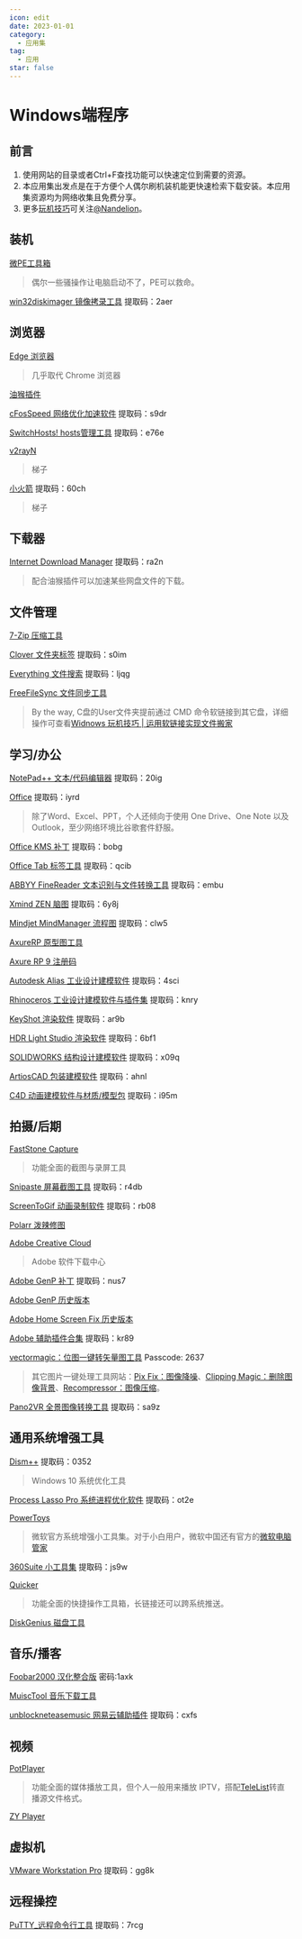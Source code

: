```yaml
---
icon: edit
date: 2023-01-01
category:
  - 应用集
tag:
  - 应用
star: false
---
```


# Windows端程序

## 前言

1. 使用网站的目录或者Ctrl+F查找功能可以快速定位到需要的资源。
2. 本应用集出发点是在于方便个人偶尔刷机装机能更快速检索下载安装。本应用集资源均为网络收集且免费分享。
3. 更多[玩机技巧](https://mp.weixin.qq.com/mp/appmsgalbum?__biz=Mzg5MDg3NzYwNg==&action=getalbum&album_id=2686321010140561411#wechat_redirect)可关注[@Nandelion](https://mp.weixin.qq.com/mp/profile_ext?action=home&__biz=Mzg5MDg3NzYwNg==)。

## 装机

[微PE工具箱](https://www.wepe.com.cn/download.html)
> 偶尔一些骚操作让电脑启动不了，PE可以救命。

[win32diskimager 镜像拷录工具](https://pan.baidu.com/s/16QFk04v6Rvrp4n_gNNSORw?pwd=2aer) 提取码：2aer

## 浏览器

[Edge 浏览器](http://www.microsoft.com/edge)
> 几乎取代 Chrome 浏览器

[油猴插件](https://www.tampermonkey.net/)

[cFosSpeed 网络优化加速软件](https://pan.baidu.com/s/1oFON8y6UIcL_a6uSua8LOA?pwd=s9dr) 提取码：s9dr

[SwitchHosts! hosts管理工具](https://pan.baidu.com/s/1d4Q6TgGTLTzgSZmHbXq0TQ?pwd=e76e) 提取码：e76e

[v2rayN](https://v2rayn.org/v2rayn-download/)
> 梯子

[小火箭](https://pan.baidu.com/s/1PLONce8U-cl_AWssz3zX2w?pwd=60ch) 提取码：60ch
> 梯子

## 下载器

[Internet Download Manager](https://pan.baidu.com/s/1QS1ZFsJIvRcO3DJWohpYJQ?pwd=ra2n) 提取码：ra2n
> 配合油猴插件可以加速某些网盘文件的下载。

## 文件管理

[7-Zip 压缩工具](https://sparanoid.com/lab/7z/download.html)

[Clover 文件夹标签](https://pan.baidu.com/s/1O4pfig8a5Rf0Q9sC5D0y9w?pwd=s0im) 提取码：s0im

[Everything 文件搜索](https://pan.baidu.com/s/1UM3qQftrzkkFRw3cucC5Bw?pwd=ljqg) 提取码：ljqg

[FreeFileSync 文件同步工具](https://freefilesync.org/download.php)
> By the way, C盘的User文件夹提前通过 CMD
命令软链接到其它盘，详细操作可查看[Widnows 玩机技巧 | 运用软链接实现文件搬家](https://mp.weixin.qq.com/s?__biz=Mzg5MDg3NzYwNg==&mid=2247483850&idx=1&sn=2336644133730044cc5c68683ed4a281&chksm=cfd4a203f8a32b155dc77bcaecfbc1cc986640d04a8ab174eae1588e1e5000bec87198446dcc#rd)

## 学习/办公

[NotePad++ 文本/代码编辑器](https://pan.baidu.com/s/1rJ4iWm_RawyTofxyxzk0-g?pwd=20ig) 提取码：20ig

[Office](https://pan.baidu.com/s/1PkRcjbQJbhopZywrXIrBtA?pwd=iyrd) 提取码：iyrd
> 除了Word、Excel、PPT，个人还倾向于使用 One Drive、One Note 以及 Outlook，至少网络环境比谷歌套件舒服。

[Office KMS 补丁](https://pan.baidu.com/s/1IdiH2Yrs32OTm1iSbXJCiw?pwd=bobg) 提取码：bobg

[Office Tab 标签工具](https://pan.baidu.com/s/1ucHvCGYBXF2llpMTgwiqKw?pwd=qcib) 提取码：qcib

[ABBYY FineReader 文本识别与文件转换工具](https://pan.baidu.com/s/1WGgHA1PU3dmqdWDGnBLRXw?pwd=embu) 提取码：embu

[Xmind ZEN 脑图](https://pan.baidu.com/s/18MdtibgnC-rKhF8VFiyM1A?pwd=6y8j) 提取码：6y8j

[Mindjet MindManager 流程图](https://pan.baidu.com/s/1Ldq8UHtAwRBoqxPqTMPbEw?pwd=clw5) 提取码：clw5

[AxureRP 原型图工具](https://ghpym.lanzoui.com/iGS0Nfya0ih)

[Axure RP 9 注册码](https://wwbs.lanzoub.com/iNYTP0iz9iof)

[Autodesk Alias 工业设计建模软件](https://pan.baidu.com/s/103lJkZLgpCT8hl6mqZoYMQ?pwd=4sci) 提取码：4sci

[Rhinoceros 工业设计建模软件与插件集](https://pan.baidu.com/s/14s-ZQnaxrGw65bxJhUCCUw?pwd=knry) 提取码：knry

[KeyShot 渲染软件](https://pan.baidu.com/s/1Pfa8LQhxgA6WrYs1GNkdEw?pwd=ar9b) 提取码：ar9b

[HDR Light Studio 渲染软件](https://pan.baidu.com/s/1OxRyp94Gaa4JJ7hJcxYzJQ?pwd=6bf1) 提取码：6bf1

[SOLIDWORKS 结构设计建模软件](https://pan.baidu.com/s/1jSuZM-KLEswHfrsATRFjbQ?pwd=x09q) 提取码：x09q

[ArtiosCAD 包装建模软件](https://pan.baidu.com/s/1szGI_Y5h1EdpLtOGoT4C1Q?pwd=ahnl) 提取码：ahnl

[C4D 动画建模软件与材质/模型包](https://pan.baidu.com/s/1bSTI9EWYUk7noXTpMMGXhQ?pwd=i95m) 提取码：i95m

## 拍摄/后期

[FastStone Capture](https://www.faststonecapture.cn/download)
> 功能全面的截图与录屏工具

[Snipaste 屏幕截图工具](https://pan.baidu.com/s/11Cbk1GaxY_QKYIf49tZgag?pwd=r4db) 提取码：r4db

[ScreenToGif 动画录制软件](https://pan.baidu.com/s/1LLMfA1WEQrEUEp2vPgB4EA?pwd=rb08) 提取码：rb08

[Polarr 泼辣修图](https://polaxiong.com/)

[Adobe Creative Cloud](https://www.adobe.com/creativecloud/desktop-app.html)
> Adobe 软件下载中心

[Adobe GenP 补丁](https://pan.baidu.com/s/1t9KlamGxMxcohrc6uaPimw?pwd=nus7) 提取码：nus7

[Adobe GenP 历史版本](https://www.adobegenp.com/genp-download/)

[Adobe Home Screen Fix 历史版本](https://www.adobegenp.com/other-tools-download/)

[Adobe 辅助插件合集](https://pan.baidu.com/s/1vHLERov7HYAvDKe2SPsUpA?pwd=kr89) 提取码：kr89

[vectormagic：位图一键转矢量图工具](https://url50.ctfile.com/f/16615350-768270262-c8db5c?p=2637) Passcode: 2637
> 其它图片一键处理工具网站：[Pix Fix：图像降噪](https://zh.pixfix.com/)、[Clipping Magic：删除图像背景](https://zh.clippingmagic.com)、[Recompressor：图像压缩](https://zh.recompressor.com)。

[Pano2VR 全景图像转换工具](https://pan.baidu.com/s/1nY3kToScNpMlV8PKk0Leig?pwd=sa9z) 提取码：sa9z

## 通用系统增强工具

[Dism++](https://pan.baidu.com/s/17NPclP8eRP5Hh4dD4H_IDA?pwd=0352) 提取码：0352
> Windows 10 系统优化工具

[Process Lasso Pro 系统进程优化软件](https://pan.baidu.com/s/1d1OXP28zijiNQxfzHCh-DQ?pwd=ot2e) 提取码：ot2e

[PowerToys](https://learn.microsoft.com/zh-cn/windows/powertoys/install)
> 微软官方系统增强小工具集。对于小白用户，微软中国还有官方的[微软电脑管家](https://pcmanager-en.microsoft.com/cn)

[360Suite 小工具集](https://pan.baidu.com/s/1Nofl2bPDMOCHJ5VfJM-Ugw?pwd=js9w) 提取码：js9w

[Quicker](https://getquicker.net/Download)
> 功能全面的快捷操作工具箱，长链接还可以跨系统推送。

[DiskGenius 磁盘工具](https://www.diskgenius.cn/download.php)

## 音乐/播客

[Foobar2000 汉化整合版](https://wwbs.lanzoub.com/iVpiz0j00oxc) 密码:1axk

[MuiscTool 音乐下载工具](https://www.yijingying.com/html/musictools/)

[unblockneteasemusic 网易云辅助插件](https://pan.baidu.com/s/1aEVWwuC9EchfJC9zpT3GIA?pwd=cxfs) 提取码：cxfs

## 视频

[PotPlayer](http://www.potplayercn.com/download)
> 功能全面的媒体播放工具，但个人一般用来播放
IPTV，搭配[TeleList](https://pan.baidu.com/s/1erWu7-xPX0hnk6mA3lSc3A?pwd=ihx9)转直播源文件格式。

[ZY Player](http://zyplayer.fun/)

## 虚拟机

[VMware Workstation Pro](https://pan.baidu.com/s/1_b9eq_A-TygtJkHyi5a3Dg?pwd=gg8k) 提取码：gg8k

## 远程操控

[PuTTY_远程命令行工具](https://pan.baidu.com/s/1zuhgqcuuP6ctcFCa4dH2nw?pwd=7rcg) 提取码：7rcg
